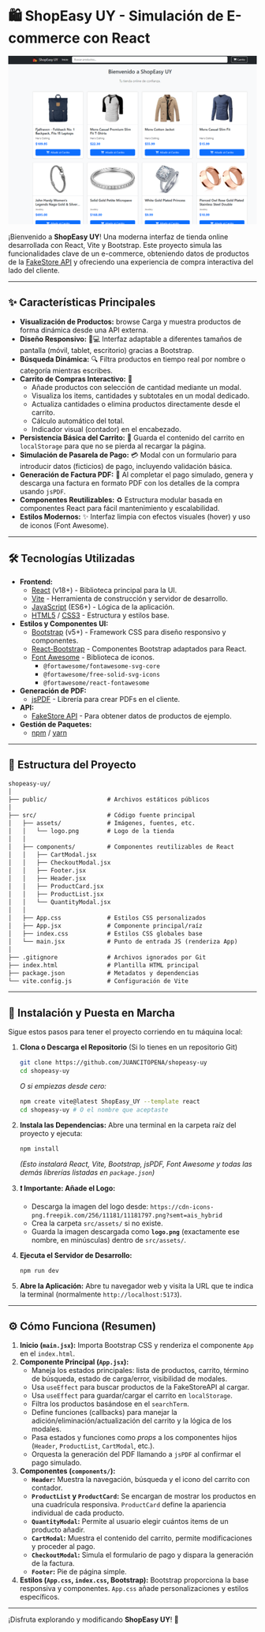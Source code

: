 
# 🛍️ ShopEasy UY - Simulación de E-commerce con React

![ShopEasy UY Logo](src/assets/Screenshot_257.png) <!-- Asegúrate que la ruta sea correcta si mueves el README -->

¡Bienvenido a **ShopEasy UY**! Una moderna interfaz de tienda online desarrollada con React, Vite y Bootstrap. Este proyecto simula las funcionalidades clave de un e-commerce, obteniendo datos de productos de la [FakeStore API](https://fakestoreapi.com/) y ofreciendo una experiencia de compra interactiva del lado del cliente.

---

## ✨ Características Principales

*   **Visualización de Productos:**  browse Carga y muestra productos de forma dinámica desde una API externa.
*   **Diseño Responsivo:** 📱💻 Interfaz adaptable a diferentes tamaños de pantalla (móvil, tablet, escritorio) gracias a Bootstrap.
*   **Búsqueda Dinámica:** 🔍 Filtra productos en tiempo real por nombre o categoría mientras escribes.
*   **Carrito de Compras Interactivo:** 🛒
    *   Añade productos con selección de cantidad mediante un modal.
    *   Visualiza los items, cantidades y subtotales en un modal dedicado.
    *   Actualiza cantidades o elimina productos directamente desde el carrito.
    *   Cálculo automático del total.
    *   Indicador visual (contador) en el encabezado.
*   **Persistencia Básica del Carrito:** 💾 Guarda el contenido del carrito en `localStorage` para que no se pierda al recargar la página.
*   **Simulación de Pasarela de Pago:** 💳 Modal con un formulario para introducir datos (ficticios) de pago, incluyendo validación básica.
*   **Generación de Factura PDF:** 📄 Al completar el pago simulado, genera y descarga una factura en formato PDF con los detalles de la compra usando `jsPDF`.
*   **Componentes Reutilizables:** ♻️ Estructura modular basada en componentes React para fácil mantenimiento y escalabilidad.
*   **Estilos Modernos:** ✨ Interfaz limpia con efectos visuales (hover) y uso de iconos (Font Awesome).

---

## 🛠️ Tecnologías Utilizadas

*   **Frontend:**
    *   [React](https://reactjs.org/) (v18+) - Biblioteca principal para la UI.
    *   [Vite](https://vitejs.dev/) - Herramienta de construcción y servidor de desarrollo.
    *   [JavaScript](https://developer.mozilla.org/es/docs/Web/JavaScript) (ES6+) - Lógica de la aplicación.
    *   [HTML5](https://developer.mozilla.org/es/docs/Web/Guide/HTML/HTML5) / [CSS3](https://developer.mozilla.org/es/docs/Web/CSS) - Estructura y estilos base.
*   **Estilos y Componentes UI:**
    *   [Bootstrap](https://getbootstrap.com/) (v5+) - Framework CSS para diseño responsivo y componentes.
    *   [React-Bootstrap](https://react-bootstrap.github.io/) - Componentes Bootstrap adaptados para React.
    *   [Font Awesome](https://fontawesome.com/) - Biblioteca de iconos.
        *   `@fortawesome/fontawesome-svg-core`
        *   `@fortawesome/free-solid-svg-icons`
        *   `@fortawesome/react-fontawesome`
*   **Generación de PDF:**
    *   [jsPDF](https://github.com/parallax/jsPDF) - Librería para crear PDFs en el cliente.
*   **API:**
    *   [FakeStore API](https://fakestoreapi.com/) - Para obtener datos de productos de ejemplo.
*   **Gestión de Paquetes:**
    *   [npm](https://www.npmjs.com/) / [yarn](https://yarnpkg.com/)

---

## 📂 Estructura del Proyecto

```
shopeasy-uy/
│
├── public/                 # Archivos estáticos públicos
│
├── src/                    # Código fuente principal
│   ├── assets/             # Imágenes, fuentes, etc.
│   │   └── logo.png        # Logo de la tienda
│   │
│   ├── components/         # Componentes reutilizables de React
│   │   ├── CartModal.jsx
│   │   ├── CheckoutModal.jsx
│   │   ├── Footer.jsx
│   │   ├── Header.jsx
│   │   ├── ProductCard.jsx
│   │   ├── ProductList.jsx
│   │   └── QuantityModal.jsx
│   │
│   ├── App.css             # Estilos CSS personalizados
│   ├── App.jsx             # Componente principal/raíz
│   ├── index.css           # Estilos CSS globales base
│   └── main.jsx            # Punto de entrada JS (renderiza App)
│
├── .gitignore              # Archivos ignorados por Git
├── index.html              # Plantilla HTML principal
├── package.json            # Metadatos y dependencias
└── vite.config.js          # Configuración de Vite
```

---

## 🚀 Instalación y Puesta en Marcha

Sigue estos pasos para tener el proyecto corriendo en tu máquina local:

1.  **Clona o Descarga el Repositorio** (Si lo tienes en un repositorio Git)
    ```bash
    git clone https://github.com/JUANCITOPENA/shopeasy-uy
    cd shopeasy-uy
    ```
    *O si empiezas desde cero:*
    ```bash
    npm create vite@latest ShopEasy_UY --template react
    cd shopeasy-uy # O el nombre que aceptaste
    ```

2.  **Instala las Dependencias:**
    Abre una terminal en la carpeta raíz del proyecto y ejecuta:
    ```bash
    npm install
    ```
    *(Esto instalará React, Vite, Bootstrap, jsPDF, Font Awesome y todas las demás librerías listadas en `package.json`)*

3.  **❗ Importante: Añade el Logo:**
    *   Descarga la imagen del logo desde: `https://cdn-icons-png.freepik.com/256/11181/11181797.png?semt=ais_hybrid`
    *   Crea la carpeta `src/assets/` si no existe.
    *   Guarda la imagen descargada como **`logo.png`** (exactamente ese nombre, en minúsculas) dentro de `src/assets/`.

4.  **Ejecuta el Servidor de Desarrollo:**
    ```bash
    npm run dev
    ```

5.  **Abre la Aplicación:**
    Abre tu navegador web y visita la URL que te indica la terminal (normalmente `http://localhost:5173`).

---

## ⚙️ Cómo Funciona (Resumen)

1.  **Inicio (`main.jsx`):** Importa Bootstrap CSS y renderiza el componente `App` en el `index.html`.
2.  **Componente Principal (`App.jsx`):**
    *   Maneja los estados principales: lista de productos, carrito, término de búsqueda, estado de carga/error, visibilidad de modales.
    *   Usa `useEffect` para buscar productos de la FakeStoreAPI al cargar.
    *   Usa `useEffect` para guardar/cargar el carrito en `localStorage`.
    *   Filtra los productos basándose en el `searchTerm`.
    *   Define funciones (callbacks) para manejar la adición/eliminación/actualización del carrito y la lógica de los modales.
    *   Pasa estados y funciones como *props* a los componentes hijos (`Header`, `ProductList`, `CartModal`, etc.).
    *   Orquesta la generación del PDF llamando a `jsPDF` al confirmar el pago simulado.
3.  **Componentes (`components/`):**
    *   **`Header`:** Muestra la navegación, búsqueda y el icono del carrito con contador.
    *   **`ProductList` y `ProductCard`:** Se encargan de mostrar los productos en una cuadrícula responsiva. `ProductCard` define la apariencia individual de cada producto.
    *   **`QuantityModal`:** Permite al usuario elegir cuántos items de un producto añadir.
    *   **`CartModal`:** Muestra el contenido del carrito, permite modificaciones y proceder al pago.
    *   **`CheckoutModal`:** Simula el formulario de pago y dispara la generación de la factura.
    *   **`Footer`:** Pie de página simple.
4.  **Estilos (`App.css`, `index.css`, Bootstrap):** Bootstrap proporciona la base responsiva y componentes. `App.css` añade personalizaciones y estilos específicos.

---

¡Disfruta explorando y modificando **ShopEasy UY**! 🎉
